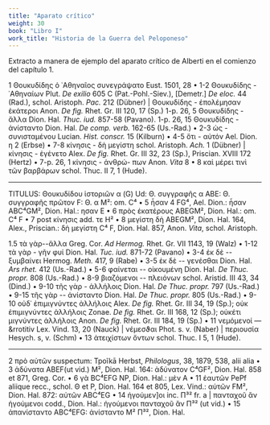 ```yaml
---
title: "Aparato crítico"
weight: 30
book: "Libro I"
work_title: "Historia de la Guerra del Peloponeso"
---
```

Extracto a manera de ejemplo del aparato crítico de Alberti en el comienzo del capítulo 1.

1 Θουκυδίδης ὁ ᾿Αθηναῖος συνεγράψατο Eust. 1501, 28 • 1-2 Θουκυδίδης - ᾿Αθηναίων Plut. <em>De exilio</em>
            605 C (Pat.-Pohl.-Siev.), [Demetr.] <em>De eloc.</em> 44 (Rad.), schol. Aristoph. <em>Pac.</em> 212 (Dübner) |
            Θουκυδίδης - ἐπολέμησαν ἑκάτεροι Anon. <em><em>De fig.</em></em> Rhet. Gr. III 120, 17 (Sp.) 1-p. 26, 5 Θουκυδίδης - ἄλλα
            Dion. Hal. <em>Thuc.
              iud.</em> 857-58 (Pavano). 1-p. 26, 15 Θουκυδίδης - ἀνίσταντο Dion. Hal. <em>De comp. verb.</em> 162-65
            (Us.-Rad.) • 2-3 ὡς
            - συνισταμένου Lucian. <em>Hist. conscr.</em> 15 (Kilburn) • 4-5 ὅτι - αὐτόν Ael. Dion. η 2 (Erbse) • 7-8
            κίνησις -
            δὴ μεγίστη schol. Aristoph. <em>Ach.</em> 1 (Dübner) | κίνησις - ἐγένετο Alex. <em><em>De fig.</em></em>
            Rhet. Gr. III 32, 23 (Sp.),
            Priscian. XVIII 172 (Hertz) • 7-p. 26, 1 κίνησις - ἀνθρώ- πων Anon. <em>Vita</em> 8 • 8 καὶ μέρει τινὶ τῶν
            βαρβάρων
            schol. Thuc. II 7, 1 (Hude).
          <hr>

  TITULUS: Θουκυδίδου ἱστοριῶν α (G) Ud: Θ. συγγραφῆς α ABE: Θ. συγγραφῆς πρῶτον F: Θ. α M²: om. C⁴ • 5 ἦσαν
            4 FG⁴, Ael. Dion.: ἦσαν ABC⁴GM², Dion. Hal.: ησαν Ε  • 6 πρὸς ἑκατέρους ABEGM², Dion. Hal.: om. C⁴ F • 7 post
            κίνησις add. τε Η² • 8 μεγίστη δὴ ABEGM², Dion. Hal. 164, Alex., Priscian.: δὴ μεγίστη C⁴ F, Dion. Hal. 857,
            Anon. <em>Vita</em>, schol. Aristoph.

  1.5 τὰ γὰρ--ἄλλα Greg. Cor. <em>Ad Hermog.</em> Rhet. Gr. VII 1143, 19 (Walz) • 1-12 τὰ γὰρ - γῆν φυί
            Dion. Hal. <em>Tuc. iud.</em> 871-72 (Pavano) • 3-4 ἐκ δὲ -- ξυμβαίνει Hermog. <em>Meth.</em> 417, 9 (Rabe)
            • 3-5 ἐκ δὲ -- γενέσθαι Dion. Hal. <em>Ars rhet.</em> 412 (Us.-Rad.) • 5-6 φαίνεται -- οἰκουμένη Dion. Hal.
            <em>De Thuc. propr.</em> 808 (Us.-Rad.) • 8-9 βιαζόμενοι -- πλειόνων schol. Aristid. III 43, 34 (Dind.) •
            9-10 τῆς γὰρ - ἀλλήλοις Dion. Hal. <em>De Thuc. propr.</em> 797 (Us.-Rad.) • 9-15 τῆς γὰρ -- ἀνίσταντο Dion.
            Hal. <em>De Thuc. propr.</em> 805 (Us.-Rad.) • 9-10 οὐδ᾽ ἐπιμιγνύντες ἀλλήλοις Alex. <em>De fig.</em> Rhet.
            Gr. III 34, 19 (Sp.); οὐκ ἐπιμιγνύντες ἀλλήλοις Zonae. <em>De fig.</em> Rhet. Gr. III 168, 12 (Sp.); οὐκέτι
            μιγνύντες ἀλλήλοις Anon. <em>De fig.</em> Rhet. Gr. III 184, 19 (Sp.) • 11 νεμόμενοί — &rrotitiv Lex. Vind.
            13, 20 (Nauck) | νέμεσϑαι Phot. s. v. (Naber) | περιουσία Hesych. s, v. (Schm) • 13 ἀτειχίστων ὄντων schol.
            Thuc. I 5, 1 (Hude).
            <hr>

  2 πρὸ αὐτῶν suspectum: Tpoĩkā Herbst, <em>Philologus</em>, 38, 1879, 538, alii alia • 3 ἀδύνατα ABEF(ut
            vid.) M², Dion. Hal. 164: ἀδύνατον C⁴GF², Dion. Hal. 858 et 871, Greg. Cor. • 6 γὰ BC⁴EFG NP, Dion. Hal.:
            μὲν A • 11 ἑαυτῶν PePf aliique recc., schol. Θ et P, Dion. Hal. 164 et 805, Lex. Vind.: αὑτῶν FM², Dion.
            Hal. 872: αὐτῶν ABC⁴EG • 14 ἡγούμεν]οι inc. Π³² fr. a | πανταχοῦ ἂν ἡγούμενοι codd., Dion. Hal.: ἡγούμενοι
            πανταχοῦ ἂν Π³² (ut vid.) • 15 ἀπανίσταντο ABC⁴EFG: ἀνίσταντο Μ² Π³², Dion. Hal.